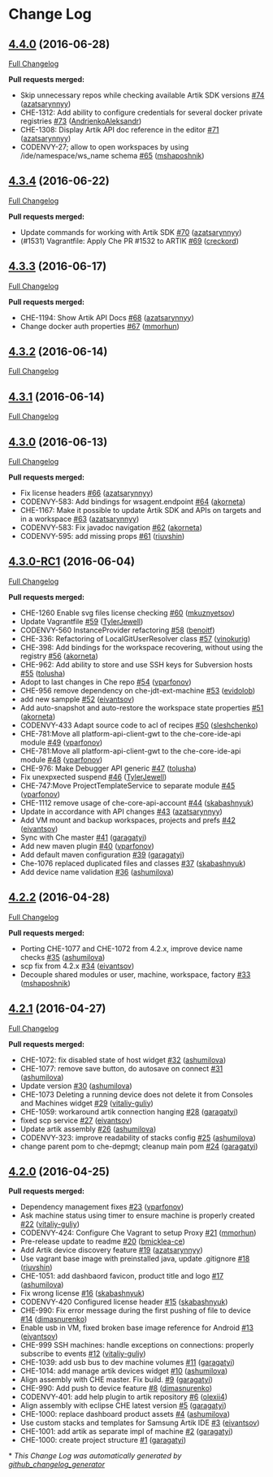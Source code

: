 # Change Log

## [4.4.0](https://github.com/codenvy/artik-ide/tree/4.4.0) (2016-06-28)
[Full Changelog](https://github.com/codenvy/artik-ide/compare/4.3.4...4.4.0)

**Pull requests merged:**

- Skip unnecessary repos while checking available Artik SDK versions [\#74](https://github.com/codenvy/artik-ide/pull/74) ([azatsarynnyy](https://github.com/azatsarynnyy))
- CHE-1312: Add ability to configure credentials for several docker private registries [\#73](https://github.com/codenvy/artik-ide/pull/73) ([AndrienkoAleksandr](https://github.com/AndrienkoAleksandr))
- CHE-1308: Display Artik API doc reference in the editor [\#71](https://github.com/codenvy/artik-ide/pull/71) ([azatsarynnyy](https://github.com/azatsarynnyy))
- CODENVY-27; allow to open workspaces by using /ide/namespace/ws\_name schema [\#65](https://github.com/codenvy/artik-ide/pull/65) ([mshaposhnik](https://github.com/mshaposhnik))

## [4.3.4](https://github.com/codenvy/artik-ide/tree/4.3.4) (2016-06-22)
[Full Changelog](https://github.com/codenvy/artik-ide/compare/4.3.3...4.3.4)

**Pull requests merged:**

- Update commands for working with Artik SDK [\#70](https://github.com/codenvy/artik-ide/pull/70) ([azatsarynnyy](https://github.com/azatsarynnyy))
- \(\#1531\) Vagrantfile: Apply Che PR \#1532 to ARTIK [\#69](https://github.com/codenvy/artik-ide/pull/69) ([creckord](https://github.com/creckord))

## [4.3.3](https://github.com/codenvy/artik-ide/tree/4.3.3) (2016-06-17)
[Full Changelog](https://github.com/codenvy/artik-ide/compare/4.3.2...4.3.3)

**Pull requests merged:**

- CHE-1194: Show Artik API Docs [\#68](https://github.com/codenvy/artik-ide/pull/68) ([azatsarynnyy](https://github.com/azatsarynnyy))
- Change docker auth properties  [\#67](https://github.com/codenvy/artik-ide/pull/67) ([mmorhun](https://github.com/mmorhun))

## [4.3.2](https://github.com/codenvy/artik-ide/tree/4.3.2) (2016-06-14)
[Full Changelog](https://github.com/codenvy/artik-ide/compare/4.3.1...4.3.2)

## [4.3.1](https://github.com/codenvy/artik-ide/tree/4.3.1) (2016-06-14)
[Full Changelog](https://github.com/codenvy/artik-ide/compare/4.3.0...4.3.1)

## [4.3.0](https://github.com/codenvy/artik-ide/tree/4.3.0) (2016-06-13)
[Full Changelog](https://github.com/codenvy/artik-ide/compare/4.3.0-RC1...4.3.0)

**Pull requests merged:**

- Fix license headers [\#66](https://github.com/codenvy/artik-ide/pull/66) ([azatsarynnyy](https://github.com/azatsarynnyy))
- CODENVY-583: Add bindings for wsagent.endpoint [\#64](https://github.com/codenvy/artik-ide/pull/64) ([akorneta](https://github.com/akorneta))
- CHE-1167: Make it possible to update Artik SDK and APIs on targets and in a workspace [\#63](https://github.com/codenvy/artik-ide/pull/63) ([azatsarynnyy](https://github.com/azatsarynnyy))
- CODENVY-583: Fix javadoc navigation [\#62](https://github.com/codenvy/artik-ide/pull/62) ([akorneta](https://github.com/akorneta))
- CODENVY-595: add missing props [\#61](https://github.com/codenvy/artik-ide/pull/61) ([riuvshin](https://github.com/riuvshin))

## [4.3.0-RC1](https://github.com/codenvy/artik-ide/tree/4.3.0-RC1) (2016-06-04)
[Full Changelog](https://github.com/codenvy/artik-ide/compare/4.2.2...4.3.0-RC1)

**Pull requests merged:**

- CHE-1260 Enable svg files license checking [\#60](https://github.com/codenvy/artik-ide/pull/60) ([mkuznyetsov](https://github.com/mkuznyetsov))
- Update Vagrantfile [\#59](https://github.com/codenvy/artik-ide/pull/59) ([TylerJewell](https://github.com/TylerJewell))
- CODENVY-560 InstanceProvider refactoring [\#58](https://github.com/codenvy/artik-ide/pull/58) ([benoitf](https://github.com/benoitf))
- CHE-336: Refactoring of LocalGitUserResolver class [\#57](https://github.com/codenvy/artik-ide/pull/57) ([vinokurig](https://github.com/vinokurig))
- CHE-398: Add bindings for the workspace recovering,  without using the registry [\#56](https://github.com/codenvy/artik-ide/pull/56) ([akorneta](https://github.com/akorneta))
- CHE-962: Add ability to store and use SSH keys for Subversion hosts [\#55](https://github.com/codenvy/artik-ide/pull/55) ([tolusha](https://github.com/tolusha))
- Adopt to last changes in Che repo [\#54](https://github.com/codenvy/artik-ide/pull/54) ([vparfonov](https://github.com/vparfonov))
- CHE-956 remove dependency on che-jdt-ext-machine [\#53](https://github.com/codenvy/artik-ide/pull/53) ([evidolob](https://github.com/evidolob))
- add new sampple [\#52](https://github.com/codenvy/artik-ide/pull/52) ([eivantsov](https://github.com/eivantsov))
- Add auto-snapshot and auto-restore the workspace state properties [\#51](https://github.com/codenvy/artik-ide/pull/51) ([akorneta](https://github.com/akorneta))
- CODENVY-433 Adapt source code to acl of recipes [\#50](https://github.com/codenvy/artik-ide/pull/50) ([sleshchenko](https://github.com/sleshchenko))
- CHE-781:Move all platform-api-client-gwt to the che-core-ide-api module [\#49](https://github.com/codenvy/artik-ide/pull/49) ([vparfonov](https://github.com/vparfonov))
- CHE-781:Move all platform-api-client-gwt to the che-core-ide-api module [\#48](https://github.com/codenvy/artik-ide/pull/48) ([vparfonov](https://github.com/vparfonov))
- CHE-976: Make Debugger API generic [\#47](https://github.com/codenvy/artik-ide/pull/47) ([tolusha](https://github.com/tolusha))
- Fix unexpxected suspend [\#46](https://github.com/codenvy/artik-ide/pull/46) ([TylerJewell](https://github.com/TylerJewell))
- CHE-747:Move ProjectTemplateService to separate module [\#45](https://github.com/codenvy/artik-ide/pull/45) ([vparfonov](https://github.com/vparfonov))
- CHE-1112 remove usage of  che-core-api-account [\#44](https://github.com/codenvy/artik-ide/pull/44) ([skabashnyuk](https://github.com/skabashnyuk))
- Update in accordance with API changes [\#43](https://github.com/codenvy/artik-ide/pull/43) ([azatsarynnyy](https://github.com/azatsarynnyy))
- Add VM mount and backup workspaces, projects and prefs [\#42](https://github.com/codenvy/artik-ide/pull/42) ([eivantsov](https://github.com/eivantsov))
- Sync with Che master [\#41](https://github.com/codenvy/artik-ide/pull/41) ([garagatyi](https://github.com/garagatyi))
- Add new maven plugin [\#40](https://github.com/codenvy/artik-ide/pull/40) ([vparfonov](https://github.com/vparfonov))
- Add default maven configuration [\#39](https://github.com/codenvy/artik-ide/pull/39) ([garagatyi](https://github.com/garagatyi))
- Che-1076 replaced duplicated files and classes [\#37](https://github.com/codenvy/artik-ide/pull/37) ([skabashnyuk](https://github.com/skabashnyuk))
- Add device name validation [\#36](https://github.com/codenvy/artik-ide/pull/36) ([ashumilova](https://github.com/ashumilova))

## [4.2.2](https://github.com/codenvy/artik-ide/tree/4.2.2) (2016-04-28)
[Full Changelog](https://github.com/codenvy/artik-ide/compare/4.2.1...4.2.2)

**Pull requests merged:**

- Porting CHE-1077 and CHE-1072 from 4.2.x, improve device name checks [\#35](https://github.com/codenvy/artik-ide/pull/35) ([ashumilova](https://github.com/ashumilova))
- scp fix from 4.2.x [\#34](https://github.com/codenvy/artik-ide/pull/34) ([eivantsov](https://github.com/eivantsov))
- Decouple shared modules or user, machine, workspace, factory [\#33](https://github.com/codenvy/artik-ide/pull/33) ([mshaposhnik](https://github.com/mshaposhnik))

## [4.2.1](https://github.com/codenvy/artik-ide/tree/4.2.1) (2016-04-27)
[Full Changelog](https://github.com/codenvy/artik-ide/compare/4.2.0...4.2.1)

**Pull requests merged:**

- CHE-1072: fix disabled state of host widget [\#32](https://github.com/codenvy/artik-ide/pull/32) ([ashumilova](https://github.com/ashumilova))
- CHE-1077: remove save button, do autosave on connect [\#31](https://github.com/codenvy/artik-ide/pull/31) ([ashumilova](https://github.com/ashumilova))
- Update version [\#30](https://github.com/codenvy/artik-ide/pull/30) ([ashumilova](https://github.com/ashumilova))
- CHE-1073 Deleting a running device does not delete it from Consoles and Machines widget [\#29](https://github.com/codenvy/artik-ide/pull/29) ([vitaliy-guliy](https://github.com/vitaliy-guliy))
- CHE-1059: workaround artik connection hanging [\#28](https://github.com/codenvy/artik-ide/pull/28) ([garagatyi](https://github.com/garagatyi))
- fixed scp service [\#27](https://github.com/codenvy/artik-ide/pull/27) ([eivantsov](https://github.com/eivantsov))
- Update artik assembly [\#26](https://github.com/codenvy/artik-ide/pull/26) ([ashumilova](https://github.com/ashumilova))
- CODENVY-323: improve readability of stacks config [\#25](https://github.com/codenvy/artik-ide/pull/25) ([ashumilova](https://github.com/ashumilova))
- change parent pom to che-depmgt; cleanup main pom [\#24](https://github.com/codenvy/artik-ide/pull/24) ([garagatyi](https://github.com/garagatyi))

## [4.2.0](https://github.com/codenvy/artik-ide/tree/4.2.0) (2016-04-25)
**Pull requests merged:**

- Dependency management fixes [\#23](https://github.com/codenvy/artik-ide/pull/23) ([vparfonov](https://github.com/vparfonov))
- Ask machine status using timer to ensure machine is properly created [\#22](https://github.com/codenvy/artik-ide/pull/22) ([vitaliy-guliy](https://github.com/vitaliy-guliy))
- CODENVY-424: Configure Che Vagrant to setup Proxy [\#21](https://github.com/codenvy/artik-ide/pull/21) ([mmorhun](https://github.com/mmorhun))
- Pre-release update to readme [\#20](https://github.com/codenvy/artik-ide/pull/20) ([bmicklea-ce](https://github.com/bmicklea-ce))
- Add Artik device discovery feature [\#19](https://github.com/codenvy/artik-ide/pull/19) ([azatsarynnyy](https://github.com/azatsarynnyy))
- Use vagrant base image with preinstalled java, update .gitignore [\#18](https://github.com/codenvy/artik-ide/pull/18) ([riuvshin](https://github.com/riuvshin))
- CHE-1051: add dashbaord favicon, product title and logo [\#17](https://github.com/codenvy/artik-ide/pull/17) ([ashumilova](https://github.com/ashumilova))
- Fix wrong license [\#16](https://github.com/codenvy/artik-ide/pull/16) ([skabashnyuk](https://github.com/skabashnyuk))
- CODENVY-420 Configured license header [\#15](https://github.com/codenvy/artik-ide/pull/15) ([skabashnyuk](https://github.com/skabashnyuk))
- CHE-990: Fix error message during the first pushing of file to device [\#14](https://github.com/codenvy/artik-ide/pull/14) ([dimasnurenko](https://github.com/dimasnurenko))
- Enable usb in VM, fixed broken base image reference for Android [\#13](https://github.com/codenvy/artik-ide/pull/13) ([eivantsov](https://github.com/eivantsov))
- CHE-999 SSH machines: handle exceptions on connections: properly subscribe to events [\#12](https://github.com/codenvy/artik-ide/pull/12) ([vitaliy-guliy](https://github.com/vitaliy-guliy))
- CHE-1039: add usb bus to dev machine volumes [\#11](https://github.com/codenvy/artik-ide/pull/11) ([garagatyi](https://github.com/garagatyi))
- CHE-1014: add manage artik devices widget [\#10](https://github.com/codenvy/artik-ide/pull/10) ([ashumilova](https://github.com/ashumilova))
- Align assembly with CHE master. Fix build. [\#9](https://github.com/codenvy/artik-ide/pull/9) ([garagatyi](https://github.com/garagatyi))
- CHE-990: Add push to device feature [\#8](https://github.com/codenvy/artik-ide/pull/8) ([dimasnurenko](https://github.com/dimasnurenko))
- CODENVY-401: add help plugin to artik repository [\#6](https://github.com/codenvy/artik-ide/pull/6) ([olexii4](https://github.com/olexii4))
- Align assembly with eclipse CHE latest version [\#5](https://github.com/codenvy/artik-ide/pull/5) ([garagatyi](https://github.com/garagatyi))
- CHE-1000: replace dashboard product assets [\#4](https://github.com/codenvy/artik-ide/pull/4) ([ashumilova](https://github.com/ashumilova))
- Use custom stacks and templates for Samsung Artik IDE [\#3](https://github.com/codenvy/artik-ide/pull/3) ([eivantsov](https://github.com/eivantsov))
- CHE-1001: add artik as separate impl of machine [\#2](https://github.com/codenvy/artik-ide/pull/2) ([garagatyi](https://github.com/garagatyi))
- CHE-1000: create project structure [\#1](https://github.com/codenvy/artik-ide/pull/1) ([garagatyi](https://github.com/garagatyi))



\* *This Change Log was automatically generated by [github_changelog_generator](https://github.com/skywinder/Github-Changelog-Generator)*